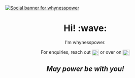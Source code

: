 [![Social banner for whynesspower](https://github.com/whynesspower/whynesspower/blob/main/bang-resources/banner-vid.gif)](https://linktr.ee/whynesspower)‎‎‎‎‎‎‎
<h1 align='center'> Hi! :wave:</h1>
<p align='center'>
I'm whynesspower.
</p>

<p align='center'>For enquiries, reach out <a href="https://linkedin.com/in/whynesspower" target="blank"><img align="center" src="https://raw.githubusercontent.com/rahuldkjain/github-profile-readme-generator/master/src/images/icons/Social/linked-in-alt.svg" alt="whynesspower" height="18" width="22" /></a> or over on <a href="https://instagram.com/whynesspower/" target="blank"><img align="center" src="https://raw.githubusercontent.com/rahuldkjain/github-profile-readme-generator/master/src/images/icons/Social/instagram.svg" alt="whynesspower" height="18" width="22" /></a></p>

<h2 align='center'><i>May power be with you!</i></h2>
